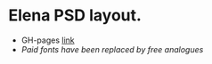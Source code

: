 # Elena PSD layout.
* GH-pages [link](https://rkfr.github.io/elena_psd.github.io/)
* *Paid fonts have been replaced by free analogues*

